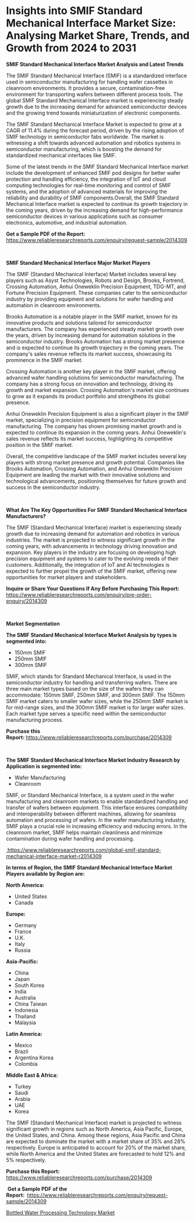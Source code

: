 <p><h1>Insights into SMIF Standard Mechanical Interface Market Size: Analysing Market Share, Trends, and Growth from 2024 to 2031</h1></p><p><strong>SMIF Standard Mechanical Interface Market Analysis and Latest Trends</strong></p>
<p><p>The SMIF Standard Mechanical Interface (SMIF) is a standardized interface used in semiconductor manufacturing for handling wafer cassettes in cleanroom environments. It provides a secure, contamination-free environment for transporting wafers between different process tools. The global SMIF Standard Mechanical Interface market is experiencing steady growth due to the increasing demand for advanced semiconductor devices and the growing trend towards miniaturization of electronic components.</p><p>The SMIF Standard Mechanical Interface Market is expected to grow at a CAGR of 11.4% during the forecast period, driven by the rising adoption of SMIF technology in semiconductor fabs worldwide. The market is witnessing a shift towards advanced automation and robotics systems in semiconductor manufacturing, which is boosting the demand for standardized mechanical interfaces like SMIF.</p><p>Some of the latest trends in the SMIF Standard Mechanical Interface market include the development of enhanced SMIF pod designs for better wafer protection and handling efficiency, the integration of IoT and cloud computing technologies for real-time monitoring and control of SMIF systems, and the adoption of advanced materials for improving the reliability and durability of SMIF components.Overall, the SMIF Standard Mechanical Interface market is expected to continue its growth trajectory in the coming years, driven by the increasing demand for high-performance semiconductor devices in various applications such as consumer electronics, automotive, and industrial automation.</p></p>
<p><strong>Get a Sample PDF of the Report:&nbsp;</strong> <a href="https://www.reliableresearchreports.com/enquiry/request-sample/2014309">https://www.reliableresearchreports.com/enquiry/request-sample/2014309</a></p>
<p>&nbsp;</p>
<p><strong>SMIF Standard Mechanical Interface Major Market Players</strong></p>
<p><p>The SMIF (Standard Mechanical Interface) Market includes several key players such as Asyst Technologies, Robots and Design, Brooks, Fortrend, Crossing Automation, Anhui Oneweklin Precision Equipment, TDG-MT, and Fortune Precision Equipment. These companies cater to the semiconductor industry by providing equipment and solutions for wafer handling and automation in cleanroom environments.</p><p>Brooks Automation is a notable player in the SMIF market, known for its innovative products and solutions tailored for semiconductor manufacturers. The company has experienced steady market growth over the years, driven by increasing demand for automation solutions in the semiconductor industry. Brooks Automation has a strong market presence and is expected to continue its growth trajectory in the coming years. The company's sales revenue reflects its market success, showcasing its prominence in the SMIF market.</p><p>Crossing Automation is another key player in the SMIF market, offering advanced wafer handling solutions for semiconductor manufacturing. The company has a strong focus on innovation and technology, driving its growth and market expansion. Crossing Automation's market size continues to grow as it expands its product portfolio and strengthens its global presence.</p><p>Anhui Oneweklin Precision Equipment is also a significant player in the SMIF market, specializing in precision equipment for semiconductor manufacturing. The company has shown promising market growth and is expected to continue its expansion in the coming years. Anhui Oneweklin's sales revenue reflects its market success, highlighting its competitive position in the SMIF market.</p><p>Overall, the competitive landscape of the SMIF market includes several key players with strong market presence and growth potential. Companies like Brooks Automation, Crossing Automation, and Anhui Oneweklin Precision Equipment are leading the market with their innovative solutions and technological advancements, positioning themselves for future growth and success in the semiconductor industry.</p></p>
<p>&nbsp;</p>
<p><strong>What Are The Key Opportunities For SMIF Standard Mechanical Interface Manufacturers?</strong></p>
<p><p>The SMIF (Standard Mechanical Interface) market is experiencing steady growth due to increasing demand for automation and robotics in various industries. The market is projected to witness significant growth in the coming years, with advancements in technology driving innovation and expansion. Key players in the industry are focusing on developing high precision equipment and systems to cater to the evolving needs of their customers. Additionally, the integration of IoT and AI technologies is expected to further propel the growth of the SMIF market, offering new opportunities for market players and stakeholders.</p></p>
<p><strong>Inquire or Share Your Questions If Any Before Purchasing This Report:</strong> <a href="https://www.reliableresearchreports.com/enquiry/pre-order-enquiry/2014309">https://www.reliableresearchreports.com/enquiry/pre-order-enquiry/2014309</a></p>
<p>&nbsp;</p>
<p><strong>Market Segmentation</strong></p>
<p><strong>The SMIF Standard Mechanical Interface Market Analysis by types is segmented into:</strong></p>
<p><ul><li>150mm SMIF</li><li>250mm SMIF</li><li>300mm SMIF</li></ul></p>
<p><p>SMIF, which stands for Standard Mechanical Interface, is used in the semiconductor industry for handling and transferring wafers. There are three main market types based on the size of the wafers they can accommodate: 150mm SMIF, 250mm SMIF, and 300mm SMIF. The 150mm SMIF market caters to smaller wafer sizes, while the 250mm SMIF market is for mid-range sizes, and the 300mm SMIF market is for larger wafer sizes. Each market type serves a specific need within the semiconductor manufacturing process.</p></p>
<p><strong>Purchase this Report:&nbsp;</strong><a href="https://www.reliableresearchreports.com/purchase/2014309">https://www.reliableresearchreports.com/purchase/2014309</a></p>
<p>&nbsp;</p>
<p><strong>The SMIF Standard Mechanical Interface Market Industry Research by Application is segmented into:</strong></p>
<p><ul><li>Wafer Manufacturing</li><li>Cleanroom</li></ul></p>
<p><p>SMIF, or Standard Mechanical Interface, is a system used in the wafer manufacturing and cleanroom markets to enable standardized handling and transfer of wafers between equipment. This interface ensures compatibility and interoperability between different machines, allowing for seamless automation and processing of wafers. In the wafer manufacturing industry, SMIF plays a crucial role in increasing efficiency and reducing errors. In the cleanroom market, SMIF helps maintain cleanliness and minimize contamination during wafer handling and processing.</p></p>
<p><a href="https://www.reliableresearchreports.com/global-smif-standard-mechanical-interface-market-r2014309">&nbsp;https://www.reliableresearchreports.com/global-smif-standard-mechanical-interface-market-r2014309</a></p>
<p><strong>In terms of Region, the SMIF Standard Mechanical Interface Market Players available by Region are:</strong></p>
<p>
    <p> <strong> North America: </strong>
        <ul>
            <li>United States</li>
            <li>Canada</li>
        </ul>
        </p> 
    <p> <strong> Europe: </strong>
        <ul>
            <li>Germany</li>
            <li>France</li>
            <li>U.K.</li>
            <li>Italy</li>
            <li>Russia</li>
        </ul>
        </p> 
    <p> <strong> Asia-Pacific: </strong>
        <ul>
            <li>China</li>
            <li>Japan</li>
            <li>South Korea</li>
            <li>India</li>
            <li>Australia</li>
            <li>China Taiwan</li>
            <li>Indonesia</li>
            <li>Thailand</li>
            <li>Malaysia</li>
        </ul>
        </p> 
    <p> <strong> Latin America: </strong>
        <ul>
            <li>Mexico</li>
            <li>Brazil</li>
            <li>Argentina Korea</li>
            <li>Colombia</li>
        </ul>
        </p> 
    <p> <strong> Middle East & Africa: </strong>
        <ul>
            <li>Turkey</li>
            <li>Saudi</li>
            <li>Arabia</li>
            <li>UAE</li>
            <li>Korea</li>
        </ul>
    </p>
    </p>
<p><p>The SMIF (Standard Mechanical Interface) market is projected to witness significant growth in regions such as North America, Asia Pacific, Europe, the United States, and China. Among these regions, Asia Pacific and China are expected to dominate the market with a market share of 35% and 28% respectively. Europe is anticipated to account for 20% of the market share, while North America and the United States are forecasted to hold 12% and 5% respectively.</p></p>
<p><strong>Purchase this Report: </strong><a href="https://www.reliableresearchreports.com/purchase/2014309">https://www.reliableresearchreports.com/purchase/2014309</a></p>
<p>&nbsp;<strong>Get a Sample PDF of the Report:&nbsp;&nbsp;</strong><a href="https://www.reliableresearchreports.com/enquiry/request-sample/2014309">https://www.reliableresearchreports.com/enquiry/request-sample/2014309</a></p>
<p><strong></strong></p>
<p><p><a href="https://github.com/caominhtri712020/Market-Research-Report-List-1/blob/main/bottled-water-processing-technology-market.md">Bottled Water Processing Technology Market</a></p></p>